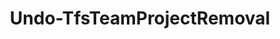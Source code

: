 ﻿---
title: Undo-TfsTeamProjectRemoval
breadcrumbs: [ "TeamProject" ]
parent: "TeamProject"
description: "Undeletes one or more team projects. "
remarks: 
parameterSets: 
  "_All_": [ Collection, Project ] 
  "__AllParameterSets":  
    Project: 
      type: "object"  
      position: "0"  
    Collection: 
      type: "object" 
parameters: 
  - name: "Project" 
    description: "Specifies the name of the Team Project to undelete. " 
    globbing: false 
    pipelineInput: "true (ByValue)" 
    position: 0 
    type: "object" 
  - name: "Collection" 
    description: "Specifies the URL to the Team Project Collection or Azure DevOps Organization to connect to, a TfsTeamProjectCollection object (Windows PowerShell only), or a VssConnection object. You can also connect to an Azure DevOps Services organizations by simply providing its name instead of the full URL. For more details, see the Get-TfsTeamProjectCollection cmdlet. When omitted, it defaults to the connection set by Connect-TfsTeamProjectCollection (if any). " 
    globbing: false 
    type: "object"
inputs: 
  - type: "System.Object" 
    description: "Specifies the name of the Team Project to undelete. "
outputs: 
notes: 
relatedLinks: 
  - text: "Online Version:" 
    uri: "https://tfscmdlets.dev/docs/cmdlets/TeamProject/Undo-TfsTeamProjectRemoval"
aliases: 
examples: 
---
